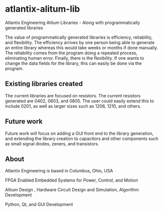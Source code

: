 # atlantix-alitum-lib

Atlantix Engineering Altium Libraries - Along with programmatically generated libraries 

The value of programmatically generated libraries is efficiency, reliability, and flexibility. The efficiency arrives by one person being able 
to generate an entire library whereas this would take weeks or months if done manually. The reliability comes from the program doing a 
repeated process, eliminating human error. Finally, there is the flexibility. If one wants to change the data fields for the library, this
can easily be done via the program. 

## Existing libraries created

The current libraries are focused on resistors. The current resistors generated are 0402, 0603, and 0805. The user could easily extend this to include 0201, as well as larger sizes such as 1206, 1210, and others. 

## Future work

Future work will focus on adding a GUI front end to the library generation, and extending the library creation to capacitors and other
components such as small signal diodes, zeners, and transistors. 


## About

Atlantix Engineering is based in Columbus, Ohio, USA

FPGA Enabled Embedded Systems for Power, Control, and Motion

Altium Design , Hardware Circuit Design and Simulation, Algorithm Development

Python, Qt, and GUI Development
